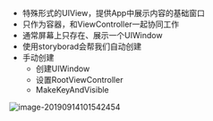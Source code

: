 + 特殊形式的UIView，提供App中展示内容的基础窗口
+ 只作为容器，和ViewController一起协同工作
+ 通常屏幕上只存在、展示一个UIWindow
+ 使用storyborad会帮我们自动创建
+ 手动创建
  + 创建UIWindow
  + 设置RootViewController
  + MakeKeyAndVisible

![image-20190914101542454](http://pwzyjov6e.bkt.clouddn.com/blog/2019-09-14-021543.png)